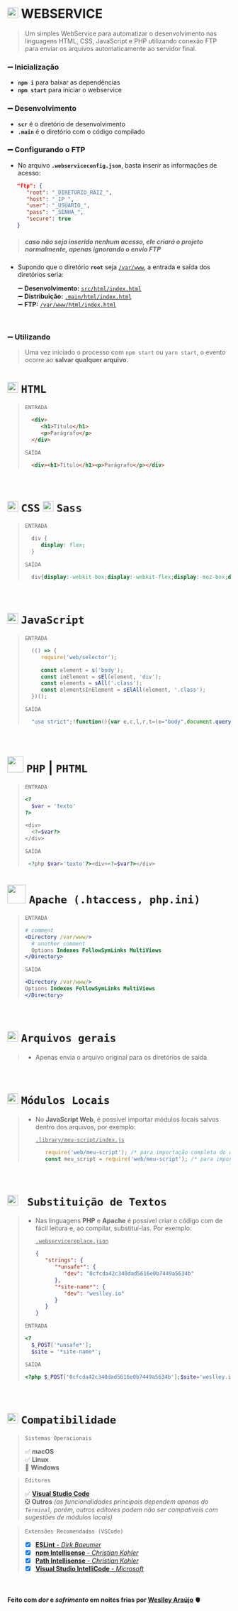 # <img src="https://cdn.jsdelivr.net/gh/devicons/devicon/icons/webpack/webpack-original.svg" width="24" /> WEBSERVICE

>  Um simples WebService para automatizar o desenvolvimento nas linguagens HTML, CSS, JavaScript e PHP utilizando conexão FTP para enviar os arquivos automaticamente ao servidor final.  

### ➖ Inicialização
* **`npm i`** para baixar as dependências
* **`npm start`** para iniciar o webservice

### ➖ Desenvolvimento
* **`scr`** é o diretório de desenvolvimento
* **`.main`** é o diretório com o código compilado

### ➖ Configurando o FTP
* No arquivo **`.webserviceconfig.json`**, basta inserir as informações de acesso:
```json
   "ftp": {
      "root": "_DIRETORIO_RAIZ_",
      "host": "_IP_",
      "user": "_USUARIO_",
      "pass": "_SENHA_",
      "secure": true
   }
```
> ##### *caso não seja inserido nenhum acesso, ele criará o projeto normalmente, apenas ignorando o envio FTP*

* Supondo que o diretório **`root`** seja <ins>`/var/www`</ins>, a entrada e saída dos diretórios seria:

   ➖ **Desenvolvimento:** <ins>`src/html/index.html`</ins>  
   ➖ **Distribuição:** <ins>`.main/html/index.html`</ins>  
   ➖ **FTP:** <ins>`/var/www/html/index.html`</ins>  

<br />

### ➖ Utilizando
>   Uma vez iniciado o processo com `npm start` ou `yarn start`, o evento ocorre ao **salvar qualquer arquivo**.

<!-- HTML -->
# <img src="https://cdn.jsdelivr.net/gh/devicons/devicon/icons/html5/html5-original.svg" width="24" /> `HTML`
>`ENTRADA`
>```html
>   <div>
>      <h1>Título</h1>
>      <p>Parágrafo</p>
>   </div>
>```
>`SAÍDA`
>```html
>   <div><h1>Título</h1><p>Parágrafo</p></div>
>```
<br />

<!-- CSS -->
# <img src="https://cdn.jsdelivr.net/gh/devicons/devicon/icons/css3/css3-original.svg" width="24" /> `CSS` <img src="https://cdn.jsdelivr.net/gh/devicons/devicon/icons/sass/sass-original.svg" width="24" /> `Sass`
>`ENTRADA`
>```css
>   div {
>      display: flex;
>   }
>```
>`SAÍDA`
>```css
>   div{display:-webkit-box;display:-webkit-flex;display:-moz-box;display:-ms-flexbox;display:flex}
>```
<br />

<!-- JS -->
# <img src="https://cdn.jsdelivr.net/gh/devicons/devicon/icons/javascript/javascript-original.svg" width="24" /> `JavaScript`
>`ENTRADA`
>```javascript
>   (() => {
>      require('web/selector');
>
>      const element = s('body');
>      const inElement = sEl(element, 'div');
>      const elements = sAll('.class');
>      const elementsInElement = sElAll(element, '.class');
>   })();
>```
>`SAÍDA`
>```javascript
>   "use strict";!function(){var e,c,l,r,t=(e="body",document.querySelector(e));c="div",t.querySelector(c),l=".class",document.querySelectorAll(l),r=".class",t.querySelectorAll(r)}();
>```
<br />

<!-- PHP -->
# <img src="https://cdn.jsdelivr.net/gh/devicons/devicon/icons/php/php-plain.svg" width="36" /> `PHP` | `PHTML`
>`ENTRADA`
>```php
><?
>   $var = 'texto'
>?>
>
><div>
>   <?=$var?>
></div>
>```
>`SAÍDA`
>```php
>  <?php $var='texto'?><div><?=$var?></div>
>```

<!-- .htaccess -->
# <img src="https://cdn.jsdelivr.net/gh/devicons/devicon/icons/apache/apache-original.svg" width="42" /> `Apache (.htaccess, php.ini)`
>`ENTRADA`
>```apache
># comment
><Directory /var/www/>
>   # another comment
>   Options Indexes FollowSymLinks MultiViews
></Directory>
>```
>`SAÍDA`
>```apache
><Directory /var/www/>
>Options Indexes FollowSymLinks MultiViews
></Directory>
>```
<br />

<!-- others -->
# <img src="https://cdn.jsdelivr.net/gh/devicons/devicon/icons/photoshop/photoshop-plain.svg" width="24" /> `Arquivos gerais`
> * Apenas envia o arquivo original para os diretórios de saída
<br />

<!-- Local Modules -->
# <img src="https://cdn.jsdelivr.net/gh/devicons/devicon/icons/nodejs/nodejs-original.svg" width="24" /> `Módulos Locais`
>  * No **JavaScript Web**, é possível importar módulos locais salvos dentro dos arquivos, por exemplo:
> 
>     <ins>`.library/meu-script/index.js`</ins>
>     
>     ```javascript
>        require('web/meu-script'); /* para importação completa do arquivo */
>        const meu_script = require('web/meu-script'); /* para importar o módulo em uma variável */
>     ```
<br />

<!-- Substituição de Textos -->
# <img src="https://cdn.jsdelivr.net/gh/devicons/devicon/icons/gulp/gulp-plain.svg" width="24" /> ` Substituição de Textos`
>  * Nas linguagens **PHP** e **Apache** é possível criar o código com de fácil leitura e, ao compilar, substituí-las. Por exemplo:
> 
>     <ins>`.webservicereplace.json`</ins>
>     
>     ```json
>     {
>        "strings": {
>           "*unsafe*": {
>              "dev": "0cfcda42c340dad5616e0b7449a5634b"
>           },
>           "*site-name*": {
>              "dev": "weslley.io"
>           }
>        }
>     }
>     ```
>
>`ENTRADA`
>```php
><?
>   $_POST['*unsafe*'];
>   $site = '*site-name*';
>```
>
>`SAÍDA`
>```php
><?php $_POST['0cfcda42c340dad5616e0b7449a5634b'];$site='weslley.io';
>```
<br />

<!-- Compatibilidade -->
# <img src="https://cdn.jsdelivr.net/gh/devicons/devicon/icons/putty/putty-plain.svg" width="24" /> `Compatibilidade`

>
>`Sistemas Operacionais`  
>
> ✅ **macOS**  
> ✅ **Linux**  
> 🚫 **Windows**  
>

>
>`Editores`  
>
> ✅ [**Visual Studio Code**](https://code.visualstudio.com/Download)  
> ❎ **Outros** *(as funcionalidades principais dependem apenas do `Terminal`, porém, outros editores podem não ser compatíveis com sugestões de módulos locais)*  
>

>
>`Extensões Recomendadas (VSCode)` <img src="https://cdn.jsdelivr.net/gh/devicons/devicon/icons/visualstudio/visualstudio-plain.svg" width="12" />
>
>- [x] [**ESLint** - *Dirk Baeumer*](https://marketplace.visualstudio.com/items?itemName=dbaeumer.vscode-eslint)
>- [x] [**npm Intellisense** - *Christian Kohler*](https://marketplace.visualstudio.com/items?itemName=christian-kohler.npm-intellisense)
>- [x] [**Path Intellisense** - *Christian Kohler*](https://marketplace.visualstudio.com/items?itemName=christian-kohler.path-intellisense)
>- [x] [**Visual Studio IntelliCode** - *Microsoft*](https://marketplace.visualstudio.com/items?itemName=VisualStudioExptTeam.vscodeintellicode)
>
<br />

#### __Feito com *dor* e *sofrimento* em noites frias por [Weslley Araújo](https://github.com/wellwelwel) 🫀__
